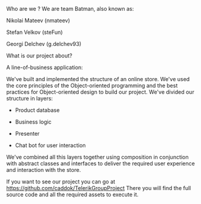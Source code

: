 
Who are we ?
We are team Batman, also known as:

 Nikolai Mateev (nmateev)
 
 Stefan Velkov (steFun)
 
 Georgi Delchev (g.delchev93)
 
What is our project about?

A line-of-business application:

We've built and implemented the structure of an online store. We've used the core principles of the Object-oriented programming
and the best practices for Object-oriented design to build our project. We've divided our structure in layers:

 - Product database

 - Business logic
 
 - Presenter

 - Chat bot for user interaction


We've combined all this layers together using composition in conjunction with 
abstract classes and interfaces to deliver the required user experience and interaction with the store.
 
If you want to see our project you can go at https://github.com/caddok/TelerikGroupProject
There you will find the full source code and all the required assets to execute it.
